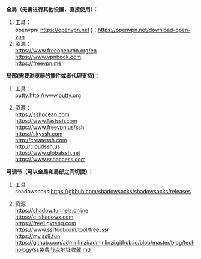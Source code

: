 **全局（无需进行其他设置，直接使用）：**
1. 工具：<br>
 openvpn( https://openvpn.net )：https://openvpn.net/download-open-vpn
2. 资源：<br>
https://www.freeopenvpn.org/en<br>
https://www.vpnbook.com<br>
https://freevpn.me<br>


**局部(需要浏览器的插件或者代理支持)：**
1. 工具：<br>
putty:http://www.putty.org<br>

2. 资源：<br>
https://sshocean.com<br>
https://www.fastssh.com<br>
https://www.freevpn.us/ssh<br>
https://skyssh.com<br>
http://createssh.com<br>
http://cloudssh.us<br>
https://www.globalssh.net<br>
https://www.sshaccess.com<br>

**可调节（可以全局和局部之间切换）：**
1. 工具<br>
shadowsocks:https://github.com/shadowsocks/shadowsocks/releases<br>

2. 资源<br>
https://shadow.tunnelz.online<br>
https://c.ishadowx.com<br>
https://free1.gyteng.com<br>
https://www.ssrtool.com/tool/free_ssr<br>
https://my.ss8.fun<br>
https://github.com/adminlinzi/adminlinzi.github.io/blob/master/blog/technology/ss免费节点地址收藏.md <br>
